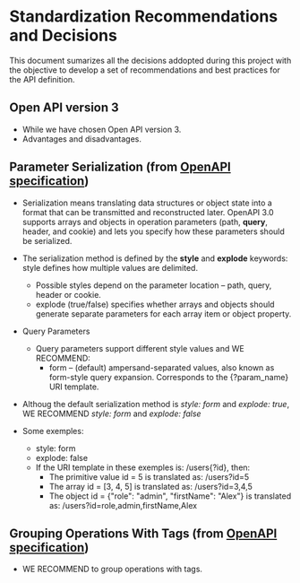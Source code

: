 # Standardization Recommendations and Decisions

This document sumarizes all the decisions addopted during this project with the objective to develop a set of recommendations and best practices for the API definition.
   
## Open API version 3
- While we have chosen Open API version 3. 
- Advantages and disadvantages.

## Parameter Serialization (from [OpenAPI specification](https://swagger.io/docs/specification/serialization/))
- Serialization means translating data structures or object state into a format that can be transmitted and reconstructed later. OpenAPI 3.0 supports arrays and objects in operation parameters (path, **query**, header, and cookie) and lets you specify how these parameters should be serialized. 
- The serialization method is defined by the **style** and **explode** keywords:
style defines how multiple values are delimited. 
  - Possible styles depend on the parameter location – path, query, header or cookie.
  - explode (true/false) specifies whether arrays and objects should generate separate parameters for each array item or object property.

- Query Parameters
  - Query parameters support different style values and WE RECOMMEND:
    - form – (default) ampersand-separated values, also known as form-style query expansion. Corresponds to the {?param_name} URI template.

- Althoug the default serialization method is *style: form* and *explode: true*, WE RECOMMEND *style: form* and *explode: false* 
- Some exemples:
  - style: form 
  - explode: false
  -	If the URI template in these exemples is: /users{?id}, then: 
    - The primitive value id = 5 is translated as: /users?id=5
    -	The array id = [3, 4, 5] is translated as: /users?id=3,4,5	
    -	The object id = {"role": "admin", "firstName": "Alex"} is translated as: /users?id=role,admin,firstName,Alex

## Grouping Operations With Tags (from [OpenAPI specification](https://swagger.io/docs/specification/grouping-operations-with-tags/))
- WE RECOMMEND to group operations with tags. 

 